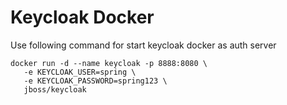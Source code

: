 # Keycloak Docker

Use following command for start keycloak docker as auth server

```docker
docker run -d --name keycloak -p 8888:8080 \
   -e KEYCLOAK_USER=spring \
   -e KEYCLOAK_PASSWORD=spring123 \
   jboss/keycloak
```

